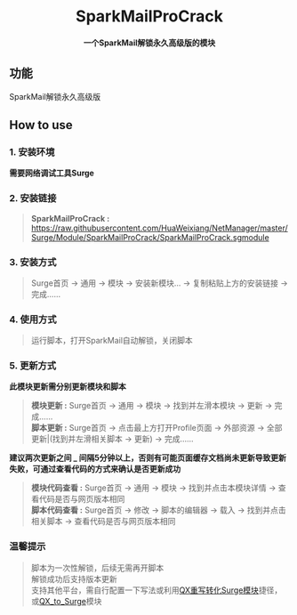 <h1 align="center">SparkMailProCrack</h1>

<h4 align="center">一个SparkMail解锁永久高级版的模块</h4>

## 功能
SparkMail解锁永久高级版

## How to use
### 1. 安装环境
**需要网络调试工具Surge**

### 2. 安装链接
>**SparkMailProCrack :** https://raw.githubusercontent.com/HuaWeixiang/NetManager/master/Surge/Module/SparkMailProCrack/SparkMailProCrack.sgmodule

### 3. 安装方式
>Surge首页 -> 通用 -> 模块 -> 安装新模块... -> 复制粘贴上方的安装链接 -> 完成......

### 4. 使用方式
>运行脚本，打开SparkMail自动解锁，关闭脚本

### 5. 更新方式
**此模块更新需分别更新模块和脚本**
>**模块更新 :** Surge首页 -> 通用 -> 模块 -> 找到并左滑本模块 -> 更新 -> 完成......<br>
>**脚本更新 :** Surge首页 -> 点击最上方打开Profile页面 -> 外部资源 -> 全部更新|(找到并左滑相关脚本 -> 更新) -> 完成......

**建议两次更新之间 _ 间隔5分钟以上，否则有可能页面缓存文档尚未更新导致更新失败，可通过查看代码的方式来确认是否更新成功**
>**模块代码查看 :** Surge首页 -> 通用 -> 模块 -> 找到并点击本模块详情 -> 查看代码是否与网页版本相同<br>
>**脚本代码查看 :** Surge首页 -> 修改 -> 脚本的编辑器 -> 载入 -> 找到并点击相关脚本 -> 查看代码是否与网页版本相同

### 温馨提示
>脚本为一次性解锁，后续无需再开脚本<br>
>解锁成功后支持版本更新<br>
>支持其他平台，需自行配置一下写法或利用[QX重写转化Surge模块](https://t.me/yqc_123/1491)捷径，或[QX_to_Surge](https://raw.githubusercontent.com/chengkongyiban/Surge/main/modules/QX_to_Surge.sgmodule)模块
